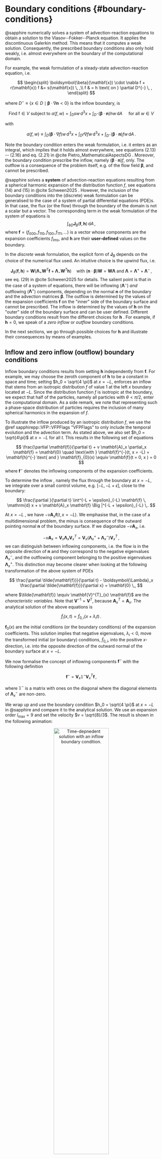 # Boundary conditions {#boundary-conditions}

@sapphire numerically solves a system of advection-reaction equations
to obtain a solution to the Vlasov--Fokker--Planck equation.
It applies the discontinuous Galerkin method. This means that it computes a weak solution.
Consequently, the prescribed boundary conditions also only hold weakly,
i.e. almost everywhere on the boundary of the computational domain.

For example, the weak formulation of a steady-state advection-reaction equation, i.e.

$$
\begin{split}
	\boldsymbol{\beta}(\mathbf{x}) \cdot \nabla f  + r(\mathbf{x}) f &= s(\mathbf{x}) \, ,\\
	f & = h \text{ on } \partial D^{-} \, ,
\end{split}
$$

where $D^{-} \equiv \{x \in D \mid \boldsymbol{\beta} \cdot \nabla \mathbf{n} < 0 \}$ is the inflow boundary, is

$$
	\text{Find f} \in V \text{ subject to } a(f,w) = \int_D s w \, \mathrm{d}^3 x + \int_{D^-} \left(\boldsymbol{\beta} \cdot \mathbf{n} \right) h w \, \mathrm{d}A
	\quad \text{ for all } w \in V
$$

with

$$
	a(f,w) \equiv \int_D \left( \boldsymbol{\beta} \cdot \nabla f \right) w \, \mathrm{d}^3 x + \int_D r \nabla f w \, \mathrm{d}^3 x + \int_{D^-} \left(\boldsymbol{\beta} \cdot \mathbf{n} \right) f w \, \mathrm{d}A \,.
$$

Note the boundary condition enters the weak formulation, i.e. it enters as an integral,
which implies that it holds almost everywhere,
see equations (2.13) -- (2.16) and eq. (2.21) in @cite Pietro_MathematicalAspectsDG .
Moreover, the boundary condition prescribe the inflow,
namely $(\boldsymbol{\beta} \cdot \mathbf{n} )f$, only.
The outflow is a consequence of the problem itself, e.g. of the flow field $\boldsymbol{\beta}$,
and cannot be prescribed.

@sapphire solves a __system__ of advection-reaction equations
resulting from a spherical harmonic expansion of the distribution function $f$,
see equations (14) and (15) in @cite Schween2025 .
However, the inclusion of the boundary conditions into the (discrete) weak formulation
can be generalised to the case of a system of partial differential equations (PDE)s.
In that case, the flux (or the flow) through the boundary of the domain is not a scalar but a vector. The corresponding term in the weak formulation of the system of equations is
$$
	\int_{\partial D} \mathbf{J}_{B}(\mathbf{f}, \mathbf{h}) \, \mathrm{d}A \, ,
$$
where $\mathbf{f} = \left(f_{000}, f_{110}, f_{100}, f_{111}, \dots\right)$ is a vector
whose components are the expansion coefficients $f_{lms}$,
and $\mathbf{h}$ are their __user-defined__ values on the boundary.

In the _discrete_ weak formulation, the explicit form of $\mathbf{J}_{B}$ depends on the choice of the numerical flux used. An intuitive choice is the upwind flux, i.e.

$$
	\mathbf{J}_{B}(\mathbf{f}, \mathbf{h}) = \mathbf{W}\left(\boldsymbol{\Lambda}_{+}\mathbf{W}^{T} \mathbf{f} + \boldsymbol{\Lambda}_{-} \mathbf{W}^{T} \mathbf{h}\right) \quad \text{with } (\mathbf{n} \cdot \boldsymbol{\beta}) \mathbf{W} = \mathbf{W} \boldsymbol{\Lambda} \text{ and } \boldsymbol{\Lambda} = \boldsymbol{\Lambda}^{+} + \boldsymbol{\Lambda}^{-} \,,
$$
see eq. (29) in @cite Schween2025 for details.
The salient point is that in the case of a system of equations, there will be inflowing ($\boldsymbol{\Lambda}^{-}$)
_and_ outflowing ($\boldsymbol{\Lambda}^{+}$) components,
depending on the normal $\mathbf{n}$ of the boundary and the advection matrices $\boldsymbol{\beta}$. The outflow is determined by the values of the expansion coefficients $\mathbf{f}$ on the "inner" side of the boundary surface and cannot be prescribed. The inflow is determined by the values of $\mathbf{h}$ on the "outer" side of the boundary surface and can be user defined. Different boundary conditions result from the different choices for $\mathbf{h}$ . For example, if $\mathbf{h} = 0$, we speak of a _zero inflow_ or _outflow_ boundary conditions.

In the next sections, we go through possible choices for $\mathbf{h}$ and illustrate their consequences by means of examples.

## Inflow and zero inflow (outflow) boundary conditions

Inflow boundary conditions results from setting $\mathbf{h}$ independently from $\mathbf{f}$.
For example, we may choose the zeroth component of $\mathbf{h}$ to be a constant in space and time;
setting $h_0 = \sqrt{4 \pi}$ at $x = -L$,
enforces an inflow that stems from an isotropic distribution $f$ of value $1$
at the left $x$ boundary located at $-L$.
Since the distribution function $f$ is isotropic at the boundary,
we expect that half of the particles, namely all particles with $\theta < \pi/2$,
enter the computational domain.
As a side remark, we note that representing such a phase-space distribution of particles
requires the inclusion of many spherical harmonics in the expansion of $f$.

To illustrate the inflow produced by an isotropic distribution $f$,
we use the @ref sapphirepp::VFP::VFPFlags "VFPFlags" to only include the temporal evolution
and the advection term. As stated above, we also set $h_0 = \sqrt{4\pi}$ at $x = -L$ for all $t$.
This results in the following set of equations

$$
	\frac{\partial \mathbf{f}}{\partial t} + v \mathbf{A}_x \partial_x \mathbf{f} = \mathbf{0}
	\quad \text{with } \mathbf{f}^{-}(t, x = -L) = \mathbf{h}^{-} \text{ and } \mathbf{f}_{0}(x) \equiv \mathbf{f}(t = 0, x ) = 0
$$
where $\mathbf{f}^{-}$ denotes the inflowing components of the expansion coefficients.

To determine the inflow , namely the flux through the boundary at $x = -L$, we integrate
over a small control volume, e.g. $[-L, -L + \epsilon]$, close to the boundary:

$$
	\frac{\partial }{\partial t} \int^{-L + \epsilon}_{-L} \mathbf{f} \, \mathrm{d} x
	+ v \mathbf{A}_x \mathbf{f} \Big |^{-L + \epsilon}_{-L} \,.
$$

At $x = -L$ , we have $- v \mathbf{A}_x \mathbf{f}(t, x = -L)$.
We emphasise that, in the case of a multidimensional problem,
the minus is consequence of the outward pointing normal $\mathbf{n}$ of the boundary surface.
If we diagonalize $- v \mathbf{A}_x$, i.e.

$$
	-v \mathbf{A}_x = \mathbf{V}_x \boldsymbol{\Lambda}_x \mathbf{V}^{T}_{x}
	= \mathbf{V}_x \left(\boldsymbol{\Lambda}^{+}_{x} + \boldsymbol{\Lambda}^{-}_x \right) \mathbf{V}^{T}_x \,,
$$
we can distinguish between inflowing components,
i.e. the flow is in the opposite direction of $\mathbf{n}$
and they correspond to the negative eigenvalues $\boldsymbol{\Lambda}^{-}_{x}$,
and the outflowing component belonging to the positive eigenvalues $\boldsymbol{\Lambda}^{+}_{x}$.
This distinction may become clearer
when looking at the following transformation of the above system of PDEs

$$
	\frac{\partial \tilde{\mathbf{f}}}{\partial t}
	- \boldsymbol{\Lambda}_x \frac{\partial \tilde{\mathbf{f}}}{\partial x} = \mathbf{0} \,,
$$

where $\tilde{\mathbf{f}} \equiv \mathbf{V}^{T}_{x} \mathbf{f}$ are the _characteristic variables_. Note that $\mathbf{V}^{-1} = \mathbf{V}^{T}$, because $\mathbf{A}^{T}_{x} = \mathbf{A}_x$.
The analytical solution of the above equations is

$$
	\tilde{f}_i(x,t) = \tilde{f}_{0,i}(x + \lambda_{i} t) \, .
$$

$\mathbf{f}_{0}(x)$ are the initial conditions (or the boundary conditions)
of the expansion coefficients.
This solution implies that negative eigenvalues, $\lambda_{i} < 0$,
move the transformed initial (or boundary) conditions, $\tilde{f}_{0,i}$,
into the positive $x$-direction,
i.e. into the opposite direction of the outward normal of the boundary surface at $x = -L$.

We now formalise the concept of inflowing components $\mathbf{f}^{-}$ with the following definition

$$
	\mathbf{f}^{-} = \mathbf{V}_{x}\boldsymbol{\mathbb{1}}^{-} \mathbf{V}^{T}_x \mathbf{f} \, ,
$$

where $\boldsymbol{\mathbb{1}}^{-}$ is a matrix with ones on the diagonal
where the diagonal elements of $\boldsymbol{\Lambda}^{-}_{x}$ are non-zero.

We wrap up and use the boundary condition $h_0 = \sqrt{4 \pi}$ at $x = -L$ in @sapphire
and compare it to the analytical solution.
We use an expansion order $l_{\mathrm{max}} = 9$ and set the velocity $v = \sqrt{8}/3$.
The result is shown in the following animation:

<CENTER>
<img src="https://sapphirepp.org/img/implementation/boundary-conditions/inflow-bc.gif" alt="Time-depnedent solution with an inflow boundary condition." width="60%"/>
</CENTER>

The dashed lines show the derived analytical solution.
Because we chose $f$ to be isotropic at the boundary,
particles with velocity component $v_x = v \cos\theta \in [0, v]$ enter the computational domain.
The ones with velocities close to $v$ cross the domain fastest.
This can be seen during the first time steps.
Though, the steady inflow of particles will eventually lead to a state
in which particles cover the complete velocity range $[0, v]$.
This state is steady and reached at the end of the animation.

During the animation's first moments, the plotted expansion coefficients are step functions.
This is an effect of a finite expansion order.
If we solved the equation for $f$ directly, i.e.

$$
	\frac{\partial f}{\partial t} + v \cos\theta \frac{\partial f}{\partial x} \quad
	\text{with } f(0,x) = 0 \text{ and } f(t,-L) = 1 \,,
$$

we would get

$$
	f(t,x,\theta) =
	\begin{cases}
		1 &\text{for } x < -L + v \cos\theta t \\
		0 &\text{for } x \geq -L + v \cos\theta t
	\end{cases}\; .
$$

This implies that $f_{000}$ of an infinite order expansion is

$$
	f_{000}(t,x) = \int Y_{000} f(t,x,\theta) \mathrm{d}\Omega
	=
	\begin{cases}
	\sqrt{\pi}\left(1 - \frac{x + L}{vt}\right) &\text{for } x < -L + vt \\
	0 &\text{for } x \geq -L + vt
	\end{cases}	\; ,
$$
where we used that $f = 1$ when $\cos\theta > (x + L)/vt$.
We also plotted this function; its label is `f_000_no_expansion`.
It is a linear function; that is approximated by a step function and the higher the expansion order,
the better the approximation.
This means that we would need an infinite angular resolution to capture it exactly.

In applications, the last statement is crucial.
If there is no scattering, the expansion order must be very high.
A fact that becomes clear when we reconstruct phase space at some point $x$
after steady state has been reached:

The plot compares the phase space reconstruction for $l_{\mathrm{max}} = 9$
and $l_{\mathrm{max}} = 63$.

<p float="left">
  <img src="https://sapphirepp.org/img/implementation/boundary-conditions/l_max9.png" width="48%" />
  <img src="https://sapphirepp.org/img/implementation/boundary-conditions/l_max63.png" width="48%" />
</p>

A low expansion order leads to a distribution function with negative values.
Moreover, if there is no scattering
a difference between odd and even $l_{\mathrm{max}}$ can be observed,
for details see Sec. 2 in  @cite Garret2016.

To conclude we look at the same example,
but we include scattering, we directly compute the steady-state solution
and use the zero inflow boundary condition.
We solve

$$
	 v \mathbf{A}_x \partial_x \mathbf{f} = \nu \mathbf{C} \quad \text{with } \mathbf{f}^{-}(x = -L) = \mathbf{h}^{-} \text{ and } \mathbf{f}^{-}(x = L) = \mathbf{0}  \,.
$$

For $l_{\mathrm{max}} = 1$, the explicit system of equations is

$$
	\frac{v}{\sqrt{3}}
	\begin{pmatrix}
	0 & 0 & 1 & 0 \\
	0 & 0 & 0 & 0 \\
	1 & 0 & 0 & 0 \\
	0 & 0 & 0 & 0
	\end{pmatrix} \partial_{x} \mathbf{f}
	= -\nu
\begin{pmatrix}
	0 & 0 & 0 & 0 \\
	0 & 1 & 0 & 0 \\
	0 & 0 & 1 & 0 \\
	0 & 0 & 0 & 1
   	\end{pmatrix} \mathbf{f} \, .
$$
Hence,

$$
\begin{split}
f_{000} &= -\frac{\sqrt{3}\nu}{v} f_{100} x + c_{0} \\
f_{110} &= 0 \\
f_{100} &=c_{1} \\
f_{111}  &= 0 \\
\end{split}
$$

For the boundary conditions, we again set $h_{0} = \sqrt{4 \pi}$ and use the eigenvectors $\mathbf{V}_{x}$ to see that

$$
\mathbf{f}^{-}(x = -L) = \frac{1}{2}
\begin{pmatrix}
	f_{000} + f_{100}\\
	0 \\
	f_{000} + f_{100} \\
	0
\end{pmatrix}
= \sqrt{\pi}
\begin{pmatrix}
1 \\
0 \\
1 \\
0 \\
\end{pmatrix}
\quad
\text{and}
\quad
\mathbf{f}^{-}(x = L) = \frac{1}{2}
\begin{pmatrix}
	f_{000} - f_{100}\\
	0 \\
	-f_{000} + f_{100} \\
	0
\end{pmatrix}
=
\begin{pmatrix}
0 \\
0 \\
0 \\
0 \\
\end{pmatrix}
$$

This can be condensed into the two boundary conditions $ f_{000} + f_{100} = 2\sqrt{\pi}$ at $x = -L$ and $f_{000} = f_{100}$ at $x = L$, which determine the two constants $c_{0}$ and $c_{1}$.
The solution is

$$
\begin{split}
	f_{000}(x) &= -\frac{\sqrt{3} \nu}{v} f_{100} x  + \sqrt{\pi} \quad\text{and}\\
	f_{100}(x) &= \sqrt{\pi} \left( \frac{\sqrt{3} \nu}{v} L + 1\right)^{-1}\,.
\end{split}
$$

The following plot shows that the @sapphire solution ($\nu = 0.1$ and $v = \sqrt{8}/3$) and the analytical solution match, i.e.

<CENTER>
<img src="https://sapphirepp.org/img/implementation/boundary-conditions/inflow-bc-steady-state-l1.png" alt="Inflow boundary conditions for a steady-state solution using an lmax equal to one expansion" width="60%"/>
</CENTER>

However, reconstructing $f$ at $x = L$, i.e. computing
$f(x = L, \cos\theta) = f_{000}(x = L) Y_{000} + f_{100}(x=L) Y_{100}(\cos\theta)$,
results in a negative distribution function, because $f_{000}$ and $f_{100}$ must equal.
A higher expansion order $l_{\mathrm{max}}$ results in a positive distribution function.
Additionally, the anisotropies resulting from an inflow produced by an isotropic distribution $f$
are reduced by the included scattering. This is shown in the following plots:

<CENTER>
<img src="https://sapphirepp.org/img/implementation/boundary-conditions/inflow-plus-scattering.png" alt="Inflow boundary conditions for a steady-state solution using an lmax equal to twelve" width="60%"/>
</CENTER>

Note that we enlarged the computational domain, namely $L = 10$.
At the boundaries $x=-L$ and $x=L$,  the distribution function $f$ is

<p float="left">
  <img src="https://sapphirepp.org/img/implementation/boundary-conditions/inflow-scattering-phase-space-left.png" width="48%" />
  <img src="https://sapphirepp.org/img/implementation/boundary-conditions/inflow-scattering-phase-space-right.png" width="48%" />
</p>


## Reflecting boundary conditions

Reflecting, as periodic and continuous, boundary conditions differ from inflow boundary conditions
in computing the boundary distribution function $\mathbf{h}$ from its numerical value
$\mathbf{f}_{h}$ at the "inner" boundary instead of prescribing it manually.
The subscript $h$ was introduced to emphasise
that we use the numerical approximation of the actual solution $\mathbf{f}$

At a reflecting boundary the particles are reflected in the sense
that their angle of incidence equals their angle of reflection.
Mathematically, this can be formalised as "mirroring" their velocity vector at the boundary.
For the sake of simplicity and of example,
we restrict our attention to boundaries whose normal points into the $x$-direction,
i.e. we reflect the velocity vector $\mathbf{v}$ at  the $y-z$-plane. Formally,

$$
\mathbf{v}'= \mathbf{M}_{\mathbf{e}_{x}} \mathbf{v} \equiv
\begin{pmatrix}
	-1 & 0 & 0 \\
	0  & 1 & 0 \\
    0  & 0 & 1
\end{pmatrix} \mathbf{v} \,,
$$
i.e. this reflection is a transformation that flips the sign of the $v_{x}$-component.

To apply this transformation to our spherical harmonic expansion of the distribution function $f$,
we need to find the representation matrix of the reflection operator $\hat{M}_{\mathbf{e}_x}$
in the space of spherical harmonics.
As stated above, its action is
$\hat{M}_{\mathbf{e}_x}f(t, \mathbf{x},\mathbf{p}) = f(t, \mathbf{x}, \mathbf{M}_{\mathbf{e}_x} \mathbf{p})$.
If applied to a spherical harmonic, we get $Y_{lms}(\mathbf{M}_{\mathbf{e}_x} \hat{\mathbf{p}})$,
where

$$
	\mathbf{M}_{\mathbf{e}_x} \hat{\mathbf{p}}
	=
	\begin{pmatrix}
	- \cos \theta \\
	\sin \theta \cos \varphi \\
	\sin \theta \sin \varphi
	\end{pmatrix}
    = \begin{pmatrix}
	\cos (\pi - \theta) \\
	\sin (\pi - \theta) \cos \varphi \\
	\sin (\pi - \theta) \sin \varphi
	\end{pmatrix} \,.
$$

Whence it follows that the reflection matrix

$$
	\begin{split}
    \left(\mathbf{P}_{\mathbf{e}_x}\right)_{i(l',m',s')j(l,m,s)}
	&= \left( Y_{l'm's'}(\theta, \varphi) \mid \hat{M}_{\mathbf{e}_x}Y_{lms}(\theta, \varphi) \right) \\    &= \left( Y_{l'm's'}(\theta, \varphi) \mid Y_{lms}(\pi - \theta, \varphi) \right) \\
	&= (-1)^{(l-m)} \delta_{l'l}\delta_{m'm} \delta_{s's}
	\end{split}
$$

is a diagonal matrix with ones and minus ones.
For more details on representation matrices in the context of @sapphire,
we refer the reader to @cite Schween2024a .

The boundary distribution function $\mathbf{h}$ is then computed via

$$
	\mathbf{h} = \mathbf{P}_{\mathbf{e}_x} \mathbf{f}_{h} \big|_{\text{at $x$-boundary}} \,.
$$

For the sake of completeness, we include the representation matrices of the reflection operators
$\hat{M}_{\mathbf{e}_y}$ and $\hat{M}_{\mathbf{e}_z}$.
Repeating the above computation yields

$$
	\mathbf{M}_{\mathbf{e}_y} \hat{\mathbf{p}}
	=
	\begin{pmatrix}
    \cos \theta \\
	 -\sin \theta \cos \varphi \\
	\sin \theta \sin \varphi
	\end{pmatrix}
    = \begin{pmatrix}
	\cos (\theta) \\
	\sin (\theta) \cos (\pi - \varphi) \\
	\sin (\theta) \sin (\pi - \varphi)
	\end{pmatrix}

	\quad \text{and} \quad

	\mathbf{M}_{\mathbf{e}_z} \hat{\mathbf{p}}
	=
	\begin{pmatrix}
	\cos \theta \\
	\sin \theta \cos \varphi \\
	- \sin \theta \sin \varphi
	\end{pmatrix}
    = \begin{pmatrix}
	\cos (\pi - \theta) \\
	\sin (\pi - \theta) \cos (2 \pi - \varphi) \\
	\sin (\pi - \theta) \sin (2 \pi - \varphi)
	\end{pmatrix} \,
$$

where $\mathbf{M}_{\mathbf{e}_y}$ and $\mathbf{M}_{\mathbf{e}_z}$ are reflections
at the $x--z$-plane and $x--y$-plane respectively.
The representation matrices are

$$
	\left(\mathbf{P}_{\mathbf{e}_y}\right)_{i(l',m',s')j(l,m,s)} = (-1)^{(m+s)} \delta_{l'l}\delta_{m'm} \delta_{s's}
	\quad \text{and} \quad
	\left(\mathbf{P}_{\mathbf{e}_z}\right)_{i(l',m',s')j(l,m,s)} = (-1)^{s} \delta_{l'l}\delta_{m'm} \delta_{s's} \,.
$$

Representation matrices of reflections at planes with arbitrary normal vectors $\mathbf{n}$
can be obtained by rotating the spherical harmonics such that $\mathbf{n} \parallel \mathbf{e}_x$,
mirroring and subsequently performing a back rotation:

$$
 \mathbf{P}_{\mathbf{n}} = \mathbf{U}^{\dagger} \mathbf{M}_{\mathbf{e}_x} \mathbf{U} \,.
$$

To demonstrate the reflective boundary conditions, we look at a toy example.
We solve
$$
	\frac{\partial \mathbf{f}}{\partial t}
	+ v \mathbf{A}_x \frac{\partial \mathbf{f}}{\partial x} = 0
	\quad \text{with } f_{000}(t = 0, x) = \frac{\sqrt{2}}{\sigma_{x}} \exp\left(-x^2 \right)
$$

with reflective boundaries at $x = -L$ and a zero inflow boundary condition at $x = L$.
Although, an expansion order $l_{\mathrm{max}} = 1$ is not representative
of the actual distribution function $f$, it shows what reflective boundaries are doing.
The result is shown in the following animation

<CENTER>
<img src="https://sapphirepp.org/img/implementation/boundary-conditions/reflective-bc.gif" alt="Demonstration of the reflective boundary conditions." width="60%"/>
</CENTER>

We close this section with a remark about the moments of the distribution function $f$,
i.e. about

$$
\begin{split}
  j^{i}(\mathbf{x}) &= \int f v^{i} \, \mathrm{d}^{3} p \\
  T^{ij}(\mathbf{x}) &= \int f v^{i}v^{j} \, \mathrm{d}^{3} p \\
	                 &\phantom{=}\vdots
\end{split}
$$

They are tensors and they transform accordingly.
We can directly apply our reflection $\mathbf{M}_{\mathbf{e}_x}$.
This yields

$$
	\begin{split}
	j'^{i} &= (\mathbf{M}_{\mathbf{e}_x})_{ij} j^{j} = \int f (\mathbf{M}_{\mathbf{e}_x})_{ij} v^{j} \, \mathrm{d}^{3} p \\
	T'^{ij}(\mathbf{x}) &= \int f (\mathbf{M}_{\mathbf{e}_x})_{ik} (\mathbf{M}_{\mathbf{e}_x})_{jl} v^{k}v^{l} \, \mathrm{d}^{3} p
	\end{split}
$$

A reflection in velocity space leads to expected reflection of the moments of $f$ in configuration space.


## Continuous boundary conditions

Continuous boundary conditions pretend that there is no boundary.
The boundary distribution function $\mathbf{h}$
is set to the numerical approximation of the distribution function $\mathbf{f}$, i.e.

$$
 \mathbf{h} = \mathbf{f}_{h} \big |_{\partial D} \,.
$$

A variation of the @ref gyro-advection "Gyro motion" example
can be used to demonstrate the merits and the limits of the continuous boundary conditions:

We simulate an initially isotropic and mono-energetic distribution of particles
which gyrate about an out-of-plane magnetic field.
The corresponding set of partial differential equations is

$$
	\frac{\partial \mathbf{f}}{\partial t} + v \mathbf{A}_x \frac{\partial f}{\partial x}
	- \omega_y \boldsymbol{\Omega}_{y}\mathbf{f} = \mathbf{0}
	\quad \text{with } f_{000}(t = 0, x) = \frac{\sqrt{2}}{\sigma_{x}} \exp\left(-x^2 \right)
$$

The gradients in the initial distribution function $f$
lead to a pulsating motion of the Gaussian distribution of the particles.

To show the effects of the continuous boundary conditions, we ran two simulations:
Firstly, one with a computational domain large enough that it's boundaries do not have any effect
and, secondly, we chose the size of the computation domain such that it truncates the tails of the Gaussian distribution of particles.
In the following animation, the results of the first run are plotted with dashed lines.
The run with the small computational domain and continuous boundary conditions is shown using solid lines.

<CENTER>
<img src="https://sapphirepp.org/img/implementation/boundary-conditions/continuous-bc.gif" alt="Demonstration of the continuous boundary conditions." width="60%"/>
</CENTER>

It can be seen that the qualitative behaviour of the actual $f_{000}$ solution is captured
with continuous boundary conditions.
Though, there is a clear deviation in the $f_{111}$ expansion coefficient.

## Periodic boundary conditions

Periodic boundary conditions take the numerical value of the distribution function $\mathbf{f}$
on one side of the domain and use it to set the boundary distribution function $\mathbf{h}$ o
n the opposite side.
For example,

$$
\mathbf{h}\big|_{x = - L} = \mathbf{f}_{h} \big |_{x = L} \,.
$$


<CENTER>
<img src="https://sapphirepp.org/img/implementation/boundary-conditions/periodic-bc.gif" alt="Demonstration of the periodic boundary conditions." width="60%"/>
</CENTER>


